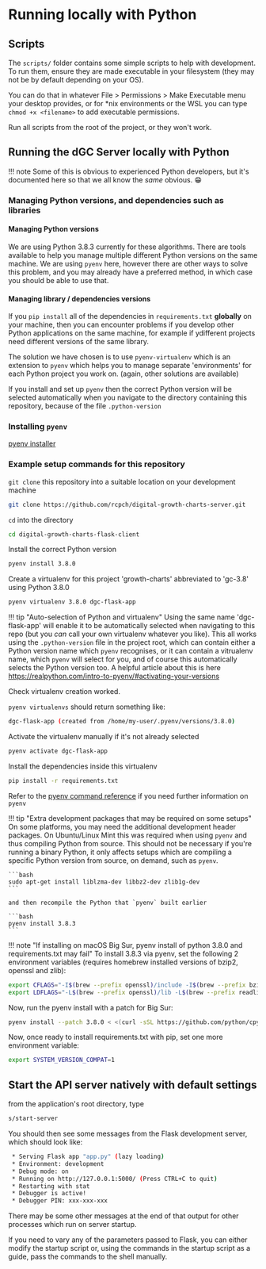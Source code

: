 # Running locally with Python

## Scripts

The `scripts/` folder contains some simple scripts to help with development. To run them, ensure they are made executable in your filesystem (they may not be by default depending on your OS).

You can do that in whatever File > Permissions > Make Executable menu your desktop provides, or for \*nix environments or the WSL you can type `chmod +x <filename>` to add executable permissions.

Run all scripts from the root of the project, or they won't work.

## Running the dGC Server locally with Python

!!! note
    Some of this is obvious to experienced Python developers, but it's documented here so that we all know the _same_ obvious. :grin:

### Managing Python versions, and dependencies such as libraries

#### Managing Python versions

We are using Python 3.8.3 currently for these algorithms. There are tools available to help you manage multiple different Python versions on the same machine. We are using `pyenv` here, however there are other ways to solve this problem, and you may already have a preferred method, in which case you should be able to use that.

#### Managing library / dependencies versions

If you `pip install` all of the dependencies in `requirements.txt` **globally** on your machine, then you can encounter problems if you develop other Python applications on the same machine, for example if ydifferent projects need different versions of the same library.

The solution we have chosen is to use `pyenv-virtualenv` which is an extension to `pyenv` which helps you to manage separate 'environments' for each Python project you work on. (again, other solutions are available)

If you install and set up `pyenv` then the correct Python version will be selected automatically when you navigate to the directory containing this repository, because of the file `.python-version`

### Installing `pyenv`

[pyenv installer](https://github.com/pyenv/pyenv-installer)

### Example setup commands for this repository

`git clone` this repository into a suitable location on your development machine

```bash
git clone https://github.com/rcpch/digital-growth-charts-server.git
```

`cd` into the directory

```bash
cd digital-growth-charts-flask-client
```

Install the correct Python version

```bash
pyenv install 3.8.0
```

Create a virtualenv for this project 'growth-charts' abbreviated to 'gc-3.8' using Python 3.8.0

```bash
pyenv virtualenv 3.8.0 dgc-flask-app
```

!!! tip "Auto-selection of Python and virtualenv"
    Using the same name 'dgc-flask-app' will enable it to be automatically selected when navigating to this repo (but you _can_ call your own virtualenv whatever you like). This all works using the `.python-version` file in the project root, which can contain either a Python version name which `pyenv` recognises, or it can contain a vitrualenv name, which `pyenv` will select for you, and of course this automatically selects the Python version too. A helpful article about this is here <https://realpython.com/intro-to-pyenv/#activating-your-versions>

Check virtualenv creation worked.

`pyenv virtualenvs` should return something like:

```bash
dgc-flask-app (created from /home/my-user/.pyenv/versions/3.8.0)
```

Activate the virtualenv manually if it's not already selected

```bash
pyenv activate dgc-flask-app
```

Install the dependencies inside this virtualenv

```bash
pip install -r requirements.txt
```

Refer to the [pyenv command reference](https://github.com/pyenv/pyenv/blob/master/COMMANDS.md#pyenv-local) if you need further information on `pyenv`

!!! tip "Extra development packages that may be required on some setups"
    On some platforms, you may need the additional development header packages. On Ubuntu/Linux Mint this was required when using `pyenv` and thus compiling Python from source. This should not be necessary if you're running a binary Python, it only affects setups which are compiling a specific Python version from source, on demand, such as `pyenv`.

    ```bash
    sudo apt-get install liblzma-dev libbz2-dev zlib1g-dev
    ```

    and then recompile the Python that `pyenv` built earlier

    ```bash
    pyenv install 3.8.3
    ```

!!! note "If installing on macOS Big Sur, pyenv install of python 3.8.0 and requirements.txt may fail"
    To install 3.8.3 via pyenv, set the following 2 environment variables (requires homebrew installed versions of bzip2, openssl and zlib):

```bash
export CFLAGS="-I$(brew --prefix openssl)/include -I$(brew --prefix bzip2)/include -I$(brew --prefix readline)/include -I$(xcrun --show-sdk-path)/usr/include"
export LDFLAGS="-L$(brew --prefix openssl)/lib -L$(brew --prefix readline)/lib -L$(brew --prefix zlib)/lib -L$(brew --prefix bzip2)/lib"
```

Now, run the pyenv install with a patch for Big Sur:

```bash
pyenv install --patch 3.8.0 < <(curl -sSL https://github.com/python/cpython/commit/8ea6353.patch\?full_index\=1)
```

Now, once ready to install requirements.txt with pip, set one more environment variable:

```bash
export SYSTEM_VERSION_COMPAT=1
```

## Start the API server natively with default settings

from the application's root directory, type

```bash
s/start-server
```

You should then see some messages from the Flask development server, which should look like:

```bash
 * Serving Flask app "app.py" (lazy loading)
 * Environment: development
 * Debug mode: on
 * Running on http://127.0.0.1:5000/ (Press CTRL+C to quit)
 * Restarting with stat
 * Debugger is active!
 * Debugger PIN: xxx-xxx-xxx
```

There may be some other messages at the end of that output for other processes which run on server startup.

If you need to vary any of the parameters passed to Flask, you can either modify the startup script or, using the commands in the startup script as a guide, pass the commands to the shell manually.
